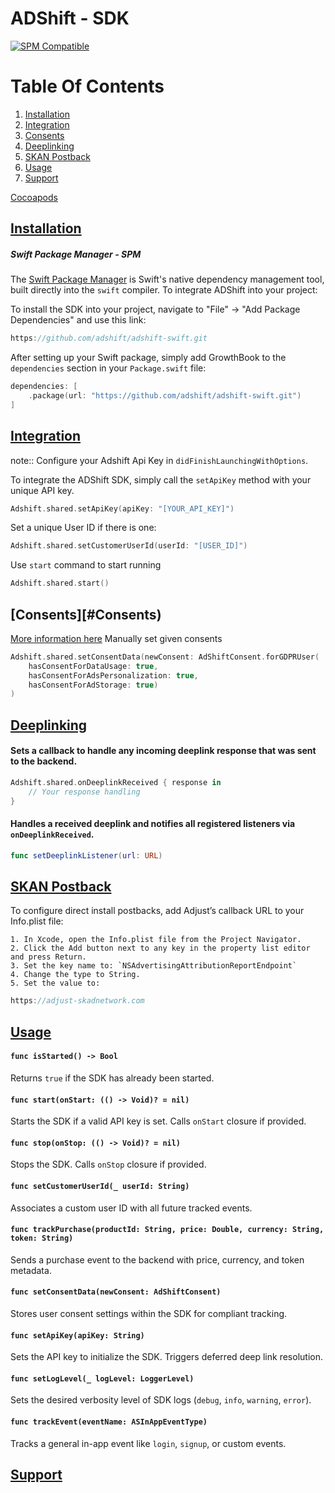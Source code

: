 # ADShift - SDK

[![SPM Compatible](https://img.shields.io/badge/SPM-compatible-brightgreen.svg)](https://swift.org/package-manager)

# Table Of Contents

1. [Installation](#Installation)
1. [Integration](#Integration)
1. [Consents](#Consents)
1. [Deeplinking](#Deeplinking)
1. [SKAN Postback](#SKAN)
1. [Usage](#Usage)
1. [Support](#support)

[Cocoapods](#pods)

## [Installation](#Installation)

##### Swift Package Manager - SPM

The [Swift Package Manager](https://swift.org/package-manager/) is Swift's native dependency management tool, built directly into the `swift` compiler. To integrate ADShift into your project:

To install the SDK into your project, navigate to "File" -> "Add Package Dependencies" and use this link:

```swift
https://github.com/adshift/adshift-swift.git
```

After setting up your Swift package, simply add GrowthBook to the `dependencies` section in your `Package.swift` file:

```swift
dependencies: [
    .package(url: "https://github.com/adshift/adshift-swift.git")
]
```

## [Integration](#Integration)
note:: Configure your Adshift Api Key in `didFinishLaunchingWithOptions`.

To integrate the ADShift SDK, simply call the `setApiKey` method with your unique API key.

```swift
Adshift.shared.setApiKey(apiKey: "[YOUR_API_KEY]")
```

Set a unique User ID if there is one:
```swift
Adshift.shared.setCustomerUserId(userId: "[USER_ID]")
```

Use `start` command to start running 
```swift 
Adshift.shared.start()
```

## [Consents][#Consents)

[More information here](https://developer.apple.com/documentation/bundleresources/information-property-list/nsusertrackingusagedescription)
Manually set given consents 
```swift
Adshift.shared.setConsentData(newConsent: AdShiftConsent.forGDPRUser(
    hasConsentForDataUsage: true,
    hasConsentForAdsPersonalization: true,
    hasConsentForAdStorage: true)
)
```

## [Deeplinking](#Deeplinking)

#### Sets a callback to handle any incoming deeplink response that was sent to the backend.
```swift
Adshift.shared.onDeeplinkReceived { response in
    // Your response handling
}
```

#### Handles a received deeplink and notifies all registered listeners via `onDeeplinkReceived`.
```swift
func setDeeplinkListener(url: URL)
```

## [SKAN Postback](#SKAN)

To configure direct install postbacks, add Adjust’s callback URL to your Info.plist file:

    1. In Xcode, open the Info.plist file from the Project Navigator.
    2. Click the Add button next to any key in the property list editor and press Return.
    3. Set the key name to: `NSAdvertisingAttributionReportEndpoint`
    4. Change the type to String.
    5. Set the value to: 
    
```swift
https://adjust-skadnetwork.com
```


## [Usage](#Usage)

#### `func isStarted() -> Bool`
Returns `true` if the SDK has already been started.

#### `func start(onStart: (() -> Void)? = nil)`
Starts the SDK if a valid API key is set. Calls `onStart` closure if provided.

#### `func stop(onStop: (() -> Void)? = nil)`
Stops the SDK. Calls `onStop` closure if provided.

#### `func setCustomerUserId(_ userId: String)`
Associates a custom user ID with all future tracked events.

#### `func trackPurchase(productId: String, price: Double, currency: String, token: String)`
Sends a purchase event to the backend with price, currency, and token metadata.

#### `func setConsentData(newConsent: AdShiftConsent)`
Stores user consent settings within the SDK for compliant tracking.


#### `func setApiKey(apiKey: String)`
Sets the API key to initialize the SDK. Triggers deferred deep link resolution.

#### `func setLogLevel(_ logLevel: LoggerLevel)`
Sets the desired verbosity level of SDK logs (`debug`, `info`, `warning`, `error`).

#### `func trackEvent(eventName: ASInAppEventType)`
Tracks a general in-app event like `login`, `signup`, or custom events.


## [Support](#support)
